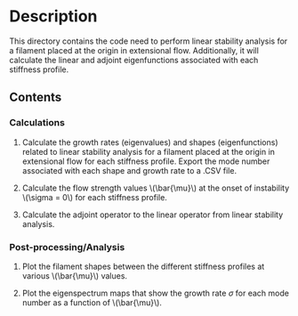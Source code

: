 # Description
This directory contains the code need to perform linear stability analysis for a filament placed at the origin in extensional flow. Additionally, it will calculate the linear and adjoint eigenfunctions associated with each stiffness profile.

## Contents

### Calculations

1. Calculate the growth rates (eigenvalues) and shapes (eigenfunctions) related to linear stability analysis for a filament placed at the origin in extensional flow for each stiffness profile. Export the mode number associated with each shape and growth rate to a .CSV file.

2. Calculate the flow strength values \\(\bar{\mu}\\) at the onset of instability \\(\sigma = 0\\) for each stiffness profile.

3. Calculate the adjoint operator to the linear operator from linear stability analysis. 

### Post-processing/Analysis

1. Plot the filament shapes between the different stiffness profiles at various \\(\bar{\mu}\\) values.

2. Plot the eigenspectrum maps that show the growth rate $\sigma$ for each mode number as a function of \\(\bar{\mu}\\). 

